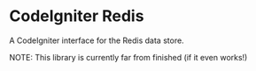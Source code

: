 CodeIgniter Redis
=================
A CodeIgniter interface for the Redis data store.

NOTE: This library is currently far from finished (if it even works!)